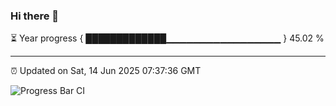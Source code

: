 ### Hi there 👋

⏳ Year progress { █████████████▁▁▁▁▁▁▁▁▁▁▁▁▁▁▁▁▁ } 45.02 %

---

⏰ Updated on Sat, 14 Jun 2025 07:37:36 GMT

![Progress Bar CI](https://github.com/IshwaranRudhara/GIT-ACTION/workflows/Progress%20Bar%20CI/badge.svg)
